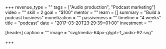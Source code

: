 +++
revenue_type = ""
tags = ["Audio production", "Podcast marketing"]
video = ""
skill = 2
goal = "$100"
mentor = ""
learn = []
summary = "Build a podcast business"
monetization = ""
passiveness = ""
timeline = "4 weeks"
title = "podcast"
date = "2017-03-20T23:29:39+01:00"
investment = ""

[header]
  caption = ""
  image = "svg/media-64px-glyph-1_audio-92.svg"

+++

